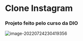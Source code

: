 # Clone Instagram

### Projeto feito pelo curso da DIO





![image-20220724230419356](C:\Users\daito\AppData\Roaming\Typora\typora-user-images\image-20220724230419356.png)
